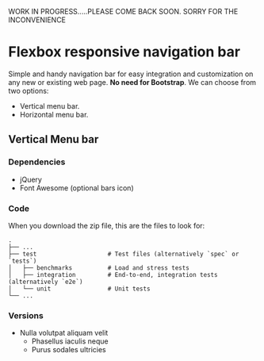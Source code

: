 WORK IN PROGRESS.....PLEASE COME BACK SOON.
SORRY FOR THE INCONVENIENCE

# Flexbox responsive navigation bar

Simple and handy navigation bar for easy integration and customization on any new or existing web page. **No need for Bootstrap**. We can choose from two options:

- Vertical menu bar.
- Horizontal menu bar.

## Vertical Menu bar

### Dependencies

- jQuery
- Font Awesome (optional bars icon)

### Code

When you download the zip file, this are the files to look for:
<pre><code>.
├── ...
├── test                    # Test files (alternatively `spec` or `tests`)
│   ├── benchmarks          # Load and stress tests
│   ├── integration         # End-to-end, integration tests (alternatively `e2e`)
│   └── unit                # Unit tests
└── ...
</code></pre>

### Versions

+ Nulla volutpat aliquam velit
  - Phasellus iaculis neque
  - Purus sodales ultricies

